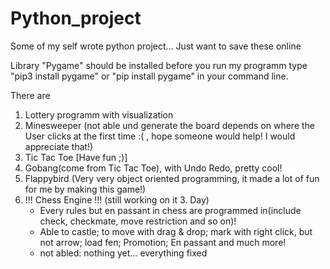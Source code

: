 # Python_project

Some of my self wrote python project...
Just want to save these online

Library "Pygame" should be installed before you run my programm
type "pip3 install pygame" or "pip install pygame" in your command line.

There are 

1. Lottery programm with visualization
2. Minesweeper (not able und generate the board depends on where the User clicks at the first time :( , hope someone would help! I would appreciate that!)
3. Tic Tac Toe [Have fun ;)]
4. Gobang(come from Tic Tac Toe), with Undo Redo, pretty cool!
5. Flappybird (Very very object oriented programming, it made a lot of fun for me by making this game!)
7. !!! Chess Engine !!! (still working on it 3. Day)
    - Every rules but en passant in chess are programmed in(include check, checkmate, move restriction and so on)!
    - Able to castle; to move with drag & drop; mark with right click, but not arrow; load fen; Promotion; En passant and much more!
    - not abled: nothing yet... everything fixed
